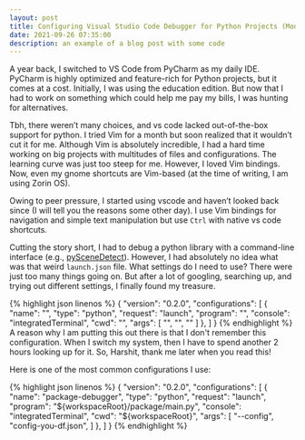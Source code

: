```yaml
---
layout: post
title: Configuring Visual Studio Code Debugger for Python Projects (Module)
date: 2021-09-26 07:35:00
description: an example of a blog post with some code
---
```

A year back, I switched to VS Code from PyCharm as my daily IDE. PyCharm is highly optimized and feature-rich for Python projects, but it comes at a cost. Initially, I was using the education edition. But now that I had to work on something which could help me pay my bills, I was hunting for alternatives.

Tbh, there weren’t many choices, and vs code lacked out-of-the-box support for python. 
I tried Vim for a month but soon realized that it wouldn’t cut it for me.
Although Vim is absolutely incredible, I had a hard time working on big projects with multitudes of files and configurations.
The learning curve was just too steep for me.
However, I loved Vim bindings.
Now, even my gnome shortcuts are Vim-based (at the time of writing, I am using Zorin OS).

Owing to peer pressure, I started using vscode and haven’t looked back since (I will tell you the reasons some other day).
I use Vim bindings for navigation and simple text manipulation but use `Ctrl` with native vs code shortcuts.

Cutting the story short, I had to debug a python library with a command-line interface (e.g., [pySceneDetect](https://github.com/Breakthrough/PySceneDetect)).
However, I had absolutely no idea what was that weird `launch.json` file. What settings do I need to use? There were just too many things going on.
But after a lot of googling, searching up, and trying out different settings, I finally found my treasure.

{% highlight json linenos %}
{
    "version": "0.2.0",
    "configurations": [
        {
            "name": "<setting-name>",
            "type": "python",
            "request": "launch",
            "program": "<path-to-entry-point>",
            "console": "integratedTerminal",
            "cwd": "<path-from-where-you-want-to-execute-the-file>",
            "args": [
                "<command-line-arguments-as-list>",
                "<arg1>",
                "<arg2>"
            ]
        },
    ]
}
{% endhighlight %}
A reason why I am putting this out there is that I don't remember this configuration. When I switch my system, then I have to spend another 2 hours looking up for it. So, Harshit, thank me later when you read this!

Here is one of the most common configurations I use:

{% highlight json linenos %}
{
    "version": "0.2.0",
    "configurations": [
        {
            "name": "package-debugger",
            "type": "python",
            "request": "launch",
            "program": "${workspaceRoot}/package/main.py",
            "console": "integratedTerminal",
            "cwd": "${workspaceRoot}",
            "args": [
                "--config",
                "config-you-df.json",
            ]
        },
    ]
}
{% endhighlight %}

